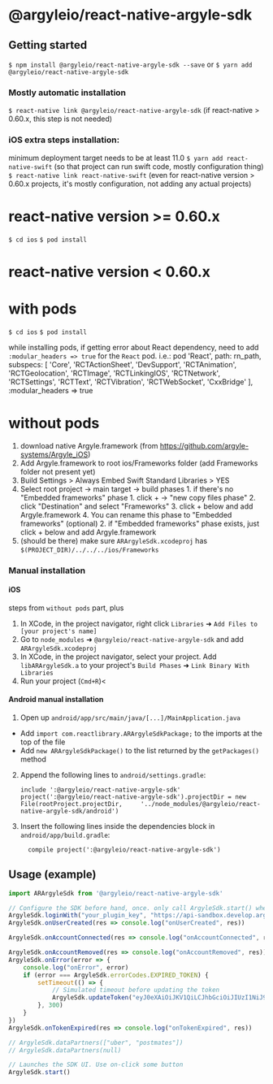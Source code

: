 # @argyleio/react-native-argyle-sdk

## Getting started

`$ npm install @argyleio/react-native-argyle-sdk --save` or `$ yarn add @argyleio/react-native-argyle-sdk`

### Mostly automatic installation

`$ react-native link @argyleio/react-native-argyle-sdk` (if react-native > 0.60.x, this step is not needed)

### iOS extra steps installation:

minimum deployment target needs to be at least 11.0
`$ yarn add react-native-swift` (so that project can run swift code, mostly configuration thing)
`$ react-native link react-native-swift` (even for react-native version > 0.60.x projects, it's mostly configuration, not adding any actual projects)

# react-native version >= 0.60.x
`$ cd ios`
`$ pod install`

# react-native version < 0.60.x
# with pods
`$ cd ios`
`$ pod install`

while installing pods, if getting error about React dependency, need to add `:modular_headers => true` for the `React` pod. i.e.:
pod 'React', path: rn_path, subspecs: [
  'Core',
  'RCTActionSheet',
  'DevSupport',
  'RCTAnimation',
  'RCTGeolocation',
  'RCTImage',
  'RCTLinkingIOS',
  'RCTNetwork',
  'RCTSettings',
  'RCTText',
  'RCTVibration',
  'RCTWebSocket',
  'CxxBridge'
  ], :modular_headers => true

# without pods
1. download native Argyle.framework (from https://github.com/argyle-systems/Argyle_iOS)
2. Add Argyle.framework to root ios/Frameworks folder (add Frameworks folder not present yet)
3. Build Settings > Always Embed Swift Standard Libraries > YES
4. Select root project -> main target -> build phases
        1. if there's no "Embedded frameworks" phase
            1. click + -> "new copy files phase"
            2. click "Destination" and select "Frameworks"
            3. click + below and add Argyle.framework
            4. You can rename this phase to "Embedded frameworks" (optional)
        2. if "Embedded frameworks" phase exists, just click + below and add Argyle.framework
5. (should be there) make sure `ARArgyleSdk.xcodeproj` has `$(PROJECT_DIR)/../../../ios/Frameworks`

### Manual installation

#### iOS

steps from `without pods` part, plus

1. In XCode, in the project navigator, right click `Libraries` ➜ `Add Files to [your project's name]`
2. Go to `node_modules` ➜ `@argyleio/react-native-argyle-sdk` and add `ARArgyleSdk.xcodeproj`
3. In XCode, in the project navigator, select your project. Add `libARArgyleSdk.a` to your project's `Build Phases` ➜ `Link Binary With Libraries`
4. Run your project (`Cmd+R`)<

#### Android manual installation

1. Open up `android/app/src/main/java/[...]/MainApplication.java`
  - Add `import com.reactlibrary.ARArgyleSdkPackage;` to the imports at the top of the file
  - Add `new ARArgyleSdkPackage()` to the list returned by the `getPackages()` method
2. Append the following lines to `android/settings.gradle`:
  	```
  	include ':@argyleio/react-native-argyle-sdk'
  	project(':@argyleio/react-native-argyle-sdk').projectDir = new File(rootProject.projectDir, 	'../node_modules/@argyleio/react-native-argyle-sdk/android')
  	```
3. Insert the following lines inside the dependencies block in `android/app/build.gradle`:
  	```
      compile project(':@argyleio/react-native-argyle-sdk')
  	```


## Usage (example)
```javascript
import ARArgyleSdk from '@argyleio/react-native-argyle-sdk'

// Configure the SDK before hand, once. only call ArgyleSdk.start() when the UI is needed
ArgyleSdk.loginWith("your_plugin_key", "https://api-sandbox.develop.argyle.io", "")
ArgyleSdk.onUserCreated(res => console.log("onUserCreated", res))

ArgyleSdk.onAccountConnected(res => console.log("onAccountConnected", res))

ArgyleSdk.onAccountRemoved(res => console.log("onAccountRemoved", res))
ArgyleSdk.onError(error => {
    console.log("onError", error)
    if (error === ArgyleSdk.errorCodes.EXPIRED_TOKEN) {
        setTimeout(() => {
            // Simulated timeout before updating the token
            ArgyleSdk.updateToken("eyJ0eXAiOiJKV1QiLCJhbGciOiJIUzI1NiJ9.eyJ0b2tlbl90eXBlIjoiYWNjZXNzIiwiZXhwIjoxNTk4MTA5OTE2LCJqdGkiOiJkZDI5ZDJjYWUxMjQ0OTlhYjY1NzlhOWEwMmQzZTMzNSIsInVzZXJfaWQiOiJlNjQwMzE5Zi1mYWJjLTRjMWYtYjIyMS0yZGFmNWFkMWY0NjEiLCJjbGllbnRfaWQiOiI0ODA3MTZkYy05ZDc3LTQ0OTEtYjVhNC0xODc5MzkxYjhmNjUiLCJpc19kZXZfb25seSI6dHJ1ZX0.BxE92-Iu67KM0CF9OihsCJjnxdagzCixZVvMmy8KWvQ")
        }, 300)
    }
})
ArgyleSdk.onTokenExpired(res => console.log("onTokenExpired", res))

// ArgyleSdk.dataPartners(["uber", "postmates"])
// ArgyleSdk.dataPartners(null)

// Launches the SDK UI. Use on-click some button
ArgyleSdk.start()
```
